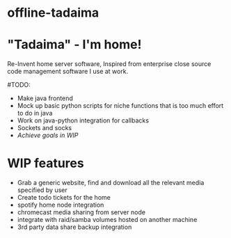 # offline-tadaima
# "Tadaima" - I'm home!

Re-Invent home server software, Inspired from enterprise close source code management software I use at work.

#TODO:

- Make java frontend
- Mock up basic python scripts for niche functions that is too much effort to do in java
- Work on java-python integration for callbacks
- Sockets and socks
- *Achieve goals in WIP*

# WIP features
- Grab a generic website, find and download all the relevant media specified by user
- Create todo tickets for the home
- spotify home node integration 
- chromecast media sharing from server node
- integrate with raid/samba volumes hosted on another machine
- 3rd party data share backup integration

